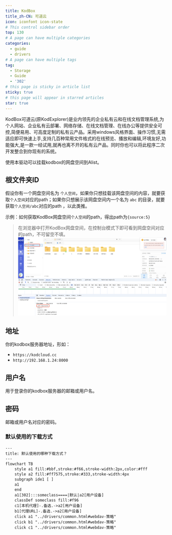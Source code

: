 ```yaml
---
title: KodBox
title_zh-CN: 可道云
icon: iconfont icon-state
# This control sidebar order
top: 130
# A page can have multiple categories
categories:
  - guide
  - drivers
# A page can have multiple tags
tag:
  - Storage
  - Guide
  - '302'
# this page is sticky in article list
sticky: true
# this page will appear in starred articles
star: true
---
```


KodBox可道云(原KodExplorer)是业内领先的企业私有云和在线文档管理系统,为个人网站、企业私有云部署、网络存储、在线文档管理、在线办公等提供安全可控,简便易用、可高度定制的私有云产品。采用windows风格界面、操作习惯,无需适应即可快速上手,支持几百种常用文件格式的在线预览、播放和编辑,环境友好,功能强大,是一款一经试用,就再也离不开的私有云产品。同时你也可以将此程序二次开发整合到你现有的系统。

使用本驱动可以挂载kodbox的网盘空间到Alist。

## **根文件夹ID**

假设你有一个网盘空间名为 `个人空间`，如果你只想挂载该网盘空间的内容，就要获取`个人空间`对应的path；如果你只想展示该网盘空间内一个名为 `abc` 的目录，就要获取`个人空间/abc`对应的path ，以此类推。

示例：如何获取KodBox网盘空间`个人空间`的path，得出path为`{source:5}`

> 在浏览器中打开KodBox网盘空间，在控制台模式下即可看到网盘空间对应的path，不可留空不填。
> ![kodbox_root_folder_path](/img/drivers/kodbox/kodbox_root_folder_path_zh.jpg)

## **地址**

你的kodbox服务器地址，形如：

- `https://kodcloud.cc`
- `http://192.168.1.24:8000`

## **用户名**

用于登录你的kodbox服务器的邮箱或用户名。

## **密码**

邮箱或用户名对应的密码。

### **默认使用的下载方式**

```mermaid
---
title: 默认使用的哪种下载方式？
---
flowchart TB
    style a1 fill:#bbf,stroke:#f66,stroke-width:2px,color:#fff
    style a2 fill:#ff7575,stroke:#333,stroke-width:4px
    subgraph ide1 [ ]
    a1
    end
    a1[302]:::someclass====|默认|a2[用户设备]
    classDef someclass fill:#f96
    c1[本机代理]-.备选.->a2[用户设备]
    b1[代理URL]-.备选.->a2[用户设备]
    click a1 "../drivers/common.html#webdav-策略"
    click b1 "../drivers/common.html#webdav-策略"
    click c1 "../drivers/common.html#webdav-策略"
```

